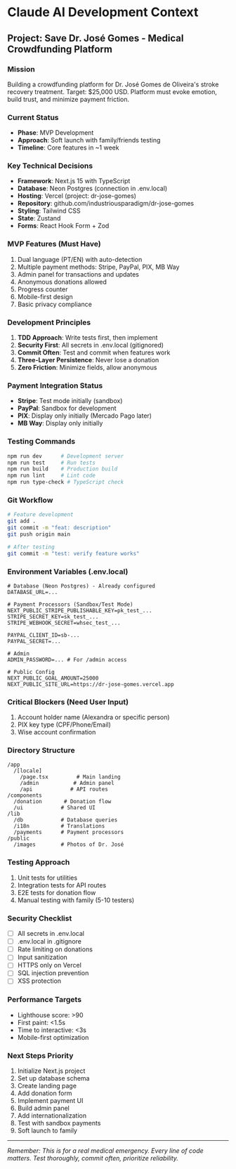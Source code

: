 # Claude AI Development Context

## Project: Save Dr. José Gomes - Medical Crowdfunding Platform

### Mission
Building a crowdfunding platform for Dr. José Gomes de Oliveira's stroke recovery treatment. Target: $25,000 USD. Platform must evoke emotion, build trust, and minimize payment friction.

### Current Status
- **Phase**: MVP Development
- **Approach**: Soft launch with family/friends testing
- **Timeline**: Core features in ~1 week

### Key Technical Decisions
- **Framework**: Next.js 15 with TypeScript
- **Database**: Neon Postgres (connection in .env.local)
- **Hosting**: Vercel (project: dr-jose-gomes)
- **Repository**: github.com/industriousparadigm/dr-jose-gomes
- **Styling**: Tailwind CSS
- **State**: Zustand
- **Forms**: React Hook Form + Zod

### MVP Features (Must Have)
1. Dual language (PT/EN) with auto-detection
2. Multiple payment methods: Stripe, PayPal, PIX, MB Way
3. Admin panel for transactions and updates
4. Anonymous donations allowed
5. Progress counter
6. Mobile-first design
7. Basic privacy compliance

### Development Principles
1. **TDD Approach**: Write tests first, then implement
2. **Security First**: All secrets in .env.local (gitignored)
3. **Commit Often**: Test and commit when features work
4. **Three-Layer Persistence**: Never lose a donation
5. **Zero Friction**: Minimize fields, allow anonymous

### Payment Integration Status
- **Stripe**: Test mode initially (sandbox)
- **PayPal**: Sandbox for development
- **PIX**: Display only initially (Mercado Pago later)
- **MB Way**: Display only initially

### Testing Commands
```bash
npm run dev      # Development server
npm run test     # Run tests
npm run build    # Production build
npm run lint     # Lint code
npm run type-check # TypeScript check
```

### Git Workflow
```bash
# Feature development
git add .
git commit -m "feat: description"
git push origin main

# After testing
git commit -m "test: verify feature works"
```

### Environment Variables (.env.local)
```env
# Database (Neon Postgres) - Already configured
DATABASE_URL=...

# Payment Processors (Sandbox/Test Mode)
NEXT_PUBLIC_STRIPE_PUBLISHABLE_KEY=pk_test_...
STRIPE_SECRET_KEY=sk_test_...
STRIPE_WEBHOOK_SECRET=whsec_test_...

PAYPAL_CLIENT_ID=sb-...
PAYPAL_SECRET=...

# Admin
ADMIN_PASSWORD=... # For /admin access

# Public Config
NEXT_PUBLIC_GOAL_AMOUNT=25000
NEXT_PUBLIC_SITE_URL=https://dr-jose-gomes.vercel.app
```

### Critical Blockers (Need User Input)
1. Account holder name (Alexandra or specific person)
2. PIX key type (CPF/Phone/Email)
3. Wise account confirmation

### Directory Structure
```
/app
  /[locale]
    /page.tsx         # Main landing
    /admin           # Admin panel
    /api            # API routes
/components
  /donation       # Donation flow
  /ui            # Shared UI
/lib
  /db            # Database queries
  /i18n          # Translations
  /payments      # Payment processors
/public
  /images        # Photos of Dr. José
```

### Testing Approach
1. Unit tests for utilities
2. Integration tests for API routes
3. E2E tests for donation flow
4. Manual testing with family (5-10 testers)

### Security Checklist
- [ ] All secrets in .env.local
- [ ] .env.local in .gitignore
- [ ] Rate limiting on donations
- [ ] Input sanitization
- [ ] HTTPS only on Vercel
- [ ] SQL injection prevention
- [ ] XSS protection

### Performance Targets
- Lighthouse score: >90
- First paint: <1.5s
- Time to interactive: <3s
- Mobile-first optimization

### Next Steps Priority
1. Initialize Next.js project
2. Set up database schema
3. Create landing page
4. Add donation form
5. Implement payment UI
6. Build admin panel
7. Add internationalization
8. Test with sandbox payments
9. Soft launch to family

---

*Remember: This is for a real medical emergency. Every line of code matters. Test thoroughly, commit often, prioritize reliability.*